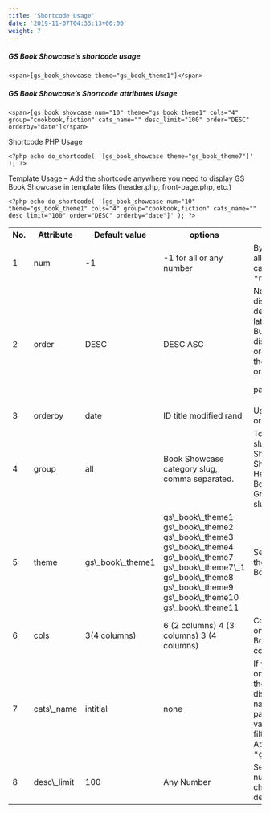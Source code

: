 ```yaml
---
title: 'Shortcode Usage'
date: '2019-11-07T04:33:13+00:00'
weight: 7
---
```

##### GS Book Showcase’s shortcode usage

```
<span>[gs_book_showcase theme="gs_book_theme1"]</span>
```

##### GS Book Showcase’s Shortcode attributes Usage

```
<span>[gs_book_showcase num="10" theme="gs_book_theme1" cols="4" group="cookbook,fiction" cats_name="" desc_limit="100" order="DESC" orderby="date"]</span>
```

Shortcode PHP Usage

```
<?php echo do_shortcode( '[gs_book_showcase theme="gs_book_theme7"]' ); ?>
```

Template Usage – Add the shortcode anywhere you need to display GS Book Showcase in template files (header.php, front-page.php, etc.)

```
<?php echo do_shortcode( '[gs_book_showcase num="10" theme="gs_book_theme1" cols="4" group="cookbook,fiction" cats_name="" desc_limit="100" order="DESC" orderby="date"]' ); ?>
```

<div class="table-responsive"><table class="table table-bordered"><tbody><tr><th>No.</th><th>Attribute</th><th>Default value</th><th>options</th><th>Description</th></tr><tr><td>1</td><td>num</td><td>-1</td><td>-1 for all or any number</td><td>By default it’ll display all the Books but you can control it by *num* attribute.</td></tr><tr><td>2</td><td>order</td><td>DESC</td><td>DESC   
 ASC</td><td>Normally Books will display by descending order, latest will show first. But if you wish to display ascending order, oldest at first then pass ```
order="ASC"
```

parameter

</td></tr><tr><td>3</td><td>orderby</td><td>date</td><td>ID   
 title   
 modified   
 rand</td><td>Use preffered orderby attribute</td></tr><tr><td>4</td><td>group</td><td>all</td><td>Book Showcase category slug, comma separated.</td><td>To get your category slug, go to GS Book Showcase -&gt; Book Showcase Group. Here you will find Book Showcase Groups &amp; all the slugs</td></tr><tr><td>5</td><td>theme</td><td>gs\_book\_theme1</td><td>gs\_book\_theme1   
 gs\_book\_theme2   
 gs\_book\_theme3   
 gs\_book\_theme4   
 gs\_book\_theme7   
 gs\_book\_theme7\_1   
 gs\_book\_theme8   
 gs\_book\_theme9   
 gs\_book\_theme10   
 gs\_book\_theme11</td><td>Select preferred theme to display Books</td></tr><tr><td>6</td><td>cols</td><td>3(4 columns)</td><td>6 (2 columns)   
 4 (3 columns)   
 3 (4 columns)</td><td>Columns are based on 12 grids Bootstarp, so follow columns value</td></tr><tr><td>7</td><td>cats\_name</td><td>intitial</td><td>none</td><td>If you display only one category’s data then no need to display category names for filtering, passing the ‘none’ value will hide the filtering section. Applicable for *gs\_book\_theme9*</td></tr><tr><td>8</td><td>desc\_limit</td><td>100</td><td>Any Number</td><td>Set maximum number of characters in Book details. Default 100</td></tr></tbody></table>

</div>